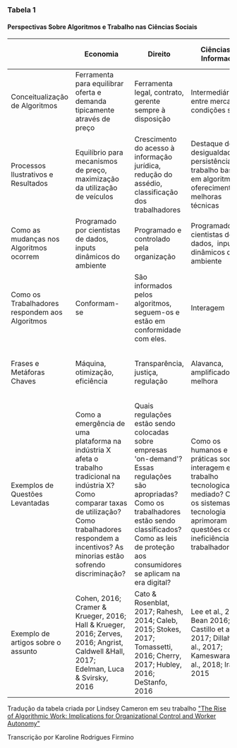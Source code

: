 ### Tabela 1
#### Perspectivas Sobre Algoritmos e Trabalho nas Ciências Sociais





|                                                | Economia                                                                                                                                                                                                                  | Direito                                                                                                                                                                                                                     | Ciências da Informação                                                                                                                                                            | Comunicação e Estudos de Mídia                                                                                                                                                                        | Estudo das Organizações                                                                                                                                                                                                   | Psicologia                                                                                                                        |
| ---------------------------------------------- | ------------------------------------------------------------------------------------------------------------------------------------------------------------------------------------------------------------------------- | --------------------------------------------------------------------------------------------------------------------------------------------------------------------------------------------------------------------------- | --------------------------------------------------------------------------------------------------------------------------------------------------------------------------------- | ----------------------------------------------------------------------------------------------------------------------------------------------------------------------------------------------------- | ------------------------------------------------------------------------------------------------------------------------------------------------------------------------------------------------------------------------- | --------------------------------------------------------------------------------------------------------------------------------- |
| Conceitualização de Algoritmos                 | Ferramenta para equilibrar oferta e demanda tipicamente através de preço                                                                                                                                                  | Ferramenta legal, contrato, gerente sempre à disposição                                                                                                                                                                     | Intermediário entre mercado e condições sociais                                                                                                                                   | Ferramenta social, agente da organização                                                                                                                                                              | Sistema técnico, sistema de reputação, arquitetos  da estrutura organizacional                                                                                                                                            | Ferramenta técnica desconhecida                                                                                                   |
| Processos Ilustrativos e Resultados            | Equilíbrio para mecanismos de preço, maximização da utilização de veículos                                                                                                                                                | Crescimento do acesso à informação jurídica, redução do assédio, classificação dos trabalhadores                                                                                                                            | Destaque de desigualdades, persistência de trabalho baseado em algoritmos e oferecimento de melhoras técnicas                                                                     | Assimetria de Informações, árbitro informacional, viés dos sistemas de reputação, mitos                                                                                                               | Controle de trabalhadores,  práticas levando à construção de avaliações, alterações no design organizacional                                                                                                              | Se as pessoas confiam mais em decisões feitas por um humano ou um algoritmo                                                       |
| Como as mudanças nos Algoritmos ocorrem        | Programado por cientistas de dados,  inputs dinâmicos do ambiente                                                                                                                                                         | Programado e controlado pela organização                                                                                                                                                                                    | Programado por cientistas de dados,  inputs dinâmicos do ambiente                                                                                                                 | Programado por cientistas de dados                                                                                                                                                                    | Interpretações e práticas dos trabalhadores                                                                                                                                                                               | Não muda, apenas as tarefas e as percepções das pessoas mudam                                                                     |
| Como os Trabalhadores respondem aos Algoritmos | Conformam-se                                                                                                                                                                                                              | São informados  pelos algoritmos, seguem-os e estão em conformidade com eles.                                                                                                                                               | Interagem                                                                                                                                                                         | São influenciados por eles, e criam histórias sobre eles                                                                                                                                              | Interpretam e moldam, são controlados por eles.                                                                                                                                                                           | Geralmente não confiam                                                                                                            |
| Frases e Metáforas Chaves                      | Máquina, otimização, eficiência                                                                                                                                                                                           | Transparência, justiça, regulação                                                                                                                                                                                           | Alavanca, amplificador, melhora                                                                                                                                                   | Assimetria de informação e mitos                                                                                                                                                                      | Gaiola de ferro, pan-óptico, controle da reputação, construção social                                                                                                                                                     | Confiança, incerteza, caixa preta,  justiça                                                                                       |
| Exemplos de Questões Levantadas                | Como a emergência de uma plataforma na indústria X afeta o trabalho tradicional na indústria X?  Como comparar taxas de utilização? Como trabalhadores respondem a incentivos? As minorias estão sofrendo discriminação?  | Quais regulações estão sendo colocadas sobre empresas  'on-demand'? Essas regulações são apropriadas? Como os trabalhadores estão sendo classificados? Como as leis de proteção aos consumidores se aplicam na era digital? | Como os humanos e as práticas sociais interagem em um trabalho tecnologicamente mediado? Como os sistemas de tecnologia aprimoram questões como a ineficiência dos trabalhadores? | Como os algoritmos fazem práticas obscuras e visíveis* para trabalhadores? Como sistemas de avaliação nas plataformas  asseguram aquelas avaliações são enviesadas? Há um meio para combater o viés?  | Como são construídos  socialmente os sistemas de avaliação e  reputação?  Como é a emergência de algoritmos moldando o design organizacional e os trabalhadores? Como os algoritmos vigiam e controlam os trabalhadores?  | Sob quais circunstâncias  os indivíduos confiam nos algoritmos? Como os sistemas aumentam a confiança das pessoas nos algoritmos? |
| Exemplo de artigos sobre o assunto             | Cohen, 2016; Cramer & Krueger, 2016; Hall & Krueger, 2016; Zerves, 2016; Angrist, Caldwell &Hall, 2017; Edelman, Luca & Svirsky, 2016                                                                                     | Cato & Rosenblat, 2017; Rahesh, 2014; Caleb, 2015; Stokes, 2017; Tomassetti, 2016; Cherry, 2017; Hubley, 2016; DeStanfo, 2016                                                                                               | Lee et al., 2015; Bean 2016; Castillo et al., 2017; Dillahunt et al., 2017; Kameswaran et  al., 2018; Irani, 2015                                                                 | Stark & Rosenblat, 2016; Shapiro, 2018; Christin, 2018b; Seavers, 2018; French & Hancock, 2015                                                                                                        | Curchod et al., 2019; Orlikowski & Scott, 2014; Rahm, 2019; Shestakosfsky,  2018; Christin, 2018a; Valentine et al., 2017;                                                                                                | Jago, 2019; Raveendran & Fast, 2019b; Lee, 2018; Eslami et al., 2019                




 Tradução da tabela criada por Lindsey Cameron em seu trabalho ["The Rise of Algorithmic Work: Implications for Organizational Control and Worker Autonomy"](https://lindseydcameron.com/research-interest/)
 
 Transcrição por Karoline Rodrigues Firmino 